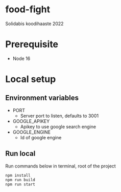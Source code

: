 # food-fight
Solidabis koodihaaste 2022

# Prerequisite
- Node 16

# Local setup

## Environment variables
- PORT 
  - Server port to listen, defaults to 3001
- GOOGLE_APIKEY
  - Apikey to use google search engine
- GOOGLE_ENGINE
  - Id of google engine

## Run local
Run commands below in terminal, root of the project
```
npm install
npm run build
npm run start
```
